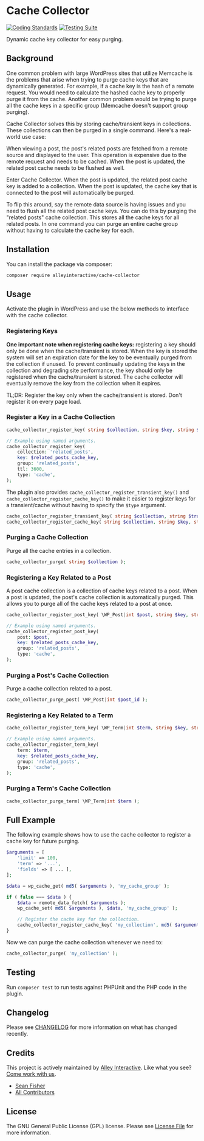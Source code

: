 # Cache Collector

[![Coding Standards](https://github.com/alleyinteractive/cache-collector/actions/workflows/coding-standards.yml/badge.svg)](https://github.com/alleyinteractive/cache-collector/actions/workflows/coding-standards.yml)
[![Testing Suite](https://github.com/alleyinteractive/cache-collector/actions/workflows/unit-test.yml/badge.svg)](https://github.com/alleyinteractive/cache-collector/actions/workflows/unit-test.yml)

Dynamic cache key collector for easy purging.

## Background

One common problem with large WordPress sites that utilize Memcache is the
problems that arise when trying to purge cache keys that are dynamically
generated. For example, if a cache key is the hash of a remote request. You
would need to calculate the hashed cache key to properly purge it from the
cache. Another common problem would be trying to purge all the cache keys in a
specific group (Memcache doesn't support group purging).

Cache Collector solves this by storing cache/transient keys in collections.
These collections can then be purged in a single command. Here's a real-world
use case:

When viewing a post, the post's related posts are fetched from a remote source
and displayed to the user. This operation is expensive due to the remote request
and needs to be cached. When the post is updated, the related post cache needs
to be flushed as well.

Enter Cache Collector. When the post is updated, the related post cache key is
added to a collection. When the post is updated, the cache key that is connected
to the post will automatically be purged.

To flip this around, say the remote data source is having issues and you need to
flush all the related post cache keys. You can do this by purging the "related
posts" cache collection. This stores all the cache keys for all related posts.
In one command you can purge an entire cache group without having to calculate
the cache key for each.

## Installation

You can install the package via composer:

```bash
composer require alleyinteractive/cache-collector
```

## Usage

Activate the plugin in WordPress and use the below methods to interface with the
cache collector.

### Registering Keys

**One important note when registering cache keys:** registering a key should
only be done when the cache/transient is stored. When the key is stored the
system will set an expiration date for the key to be eventually purged from the
collection if unused. To prevent continually updating the keys in the collection
and degrading site performance, the key should only be registered when the
cache/transient is stored. The cache collector will eventually remove the key from
the collection when it expires.

TL;DR: Register the key only when the cache/transient is stored. Don't register
it on every page load.

### Register a Key in a Cache Collection

```php
cache_collector_register_key( string $collection, string $key, string $group = '', int $ttl = 0, string $type = 'cache' );

// Example using named arguments.
cache_collector_register_key(
	collection: 'related_posts',
	key: $related_posts_cache_key,
	group: 'related_posts',
	ttl: 3600,
	type: 'cache',
);
```

The plugin also provides `cache_collector_register_transient_key()` and
`cache_collector_register_cache_key()` to make it easier to register keys for a
transient/cache without having to specify the `$type` argument.

```php
cache_collector_register_transient_key( string $collection, string $transient, int $ttl = 0 );
cache_collector_register_cache_key( string $collection, string $key, string $group = '', int $ttl = 0 );
```

### Purging a Cache Collection

Purge all the cache entries in a collection.

```php
cache_collector_purge( string $collection );
```

### Registering a Key Related to a Post

A post cache collection is a collection of cache keys related to a post. When a
post is updated, the post's cache collection is automatically purged. This
allows you to purge all of the cache keys related to a post at once.

```php
cache_collector_register_post_key( \WP_Post|int $post, string $key, string $group = '', string $type = 'cache' );

// Example using named arguments.
cache_collector_register_post_key(
	post: $post,
	key: $related_posts_cache_key,
	group: 'related_posts',
	type: 'cache',
);
```

### Purging a Post's Cache Collection

Purge a cache collection related to a post.

```php
cache_collector_purge_post( \WP_Post|int $post_id );
```

### Registering a Key Related to a Term

```php
cache_collector_register_term_key( \WP_Term|int $term, string $key, string $group = '', string $type = 'cache' );

// Example using named arguments.
cache_collector_register_term_key(
	term: $term,
	key: $related_posts_cache_key,
	group: 'related_posts',
	type: 'cache',
);
```

### Purging a Term's Cache Collection

```php
cache_collector_purge_term( \WP_Term|int $term );
```

## Full Example

The following example shows how to use the cache collector to register a cache
key for future purging.

```php
$arguments = [
	'limit' => 100,
	'term' => '...',
	'fields' => [ ... ],
];

$data = wp_cache_get( md5( $arguments ), 'my_cache_group' );

if ( false === $data ) {
	$data = remote_data_fetch( $arguments );
	wp_cache_set( md5( $arguments ), $data, 'my_cache_group' );

	// Register the cache key for the collection.
	cache_collector_register_cache_key( 'my_collection', md5( $arguments ), 'my_cache_group' );
}
```

Now we can purge the cache collection whenever we need to:

```php
cache_collector_purge( 'my_collection' );
```

## Testing

Run `composer test` to run tests against PHPUnit and the PHP code in the plugin.

## Changelog

Please see [CHANGELOG](CHANGELOG.md) for more information on what has changed recently.

## Credits

This project is actively maintained by [Alley
Interactive](https://github.com/alleyinteractive). Like what you see? [Come work
with us](https://alley.co/careers/).

- [Sean Fisher](https://github.com/srtfisher)
- [All Contributors](../../contributors)

## License

The GNU General Public License (GPL) license. Please see [License File](LICENSE) for more information.
